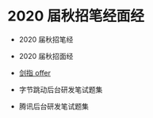 # 2020 届秋招笔经面经

- 2020 届秋招笔经

- 2020 届秋招面经

- [剑指 offer](https://github.com/Apriluestc/2020/blob/master/%E5%89%91%E6%8C%87offer/RADME.md)

- 字节跳动后台研发笔试题集

- 腾讯后台研发笔试题集
